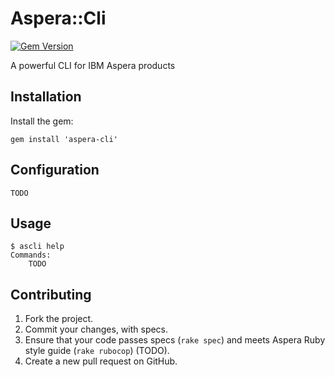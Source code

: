 # Aspera::Cli

[![Gem Version](https://badge.fury.io/rb/opsworks-cli.png)](https://rubygems.org/gems/aspera-cli)

A powerful CLI for IBM Aspera products

## Installation

Install the gem:

    gem install 'aspera-cli'

## Configuration

    TODO

## Usage

```
$ ascli help
Commands:
    TODO
```

## Contributing

1. Fork the project.
1. Commit your changes, with specs.
1. Ensure that your code passes specs (`rake spec`) and meets Aspera Ruby style guide (`rake rubocop`) (TODO).
1. Create a new pull request on GitHub.
